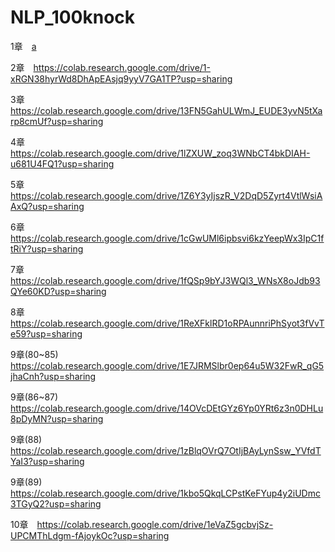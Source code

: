 # NLP_100knock

1章　[a](https://colab.research.google.com/drive/13syAfvoY-KXB4yALtVPcPoFeXO-pUuHt?usp=sharing)

2章　https://colab.research.google.com/drive/1-xRGN38hyrWd8DhApEAsjq9yyV7GA1TP?usp=sharing

3章　https://colab.research.google.com/drive/13FN5GahULWmJ_EUDE3yvN5tXarp8cmUf?usp=sharing

4章　https://colab.research.google.com/drive/1lZXUW_zoq3WNbCT4bkDIAH-u681U4FQ1?usp=sharing

5章　https://colab.research.google.com/drive/1Z6Y3yIjszR_V2DqD5Zyrt4VtlWsiAAxQ?usp=sharing

6章　https://colab.research.google.com/drive/1cGwUMl6ipbsvi6kzYeepWx3IpC1ftRiY?usp=sharing

7章　https://colab.research.google.com/drive/1fQSp9bYJ3WQl3_WNsX8oJdb93QYe60KD?usp=sharing

8章　https://colab.research.google.com/drive/1ReXFklRD1oRPAunnriPhSyot3fVvTe59?usp=sharing

9章(80~85)　https://colab.research.google.com/drive/1E7JRMSlbr0ep64u5W32FwR_qG5jhaCnh?usp=sharing

9章(86~87)　https://colab.research.google.com/drive/14OVcDEtGYz6Yp0YRt6z3n0DHLu8pDyMN?usp=sharing

9章(88)　https://colab.research.google.com/drive/1zBlqOVrQ7OtIjBAyLynSsw_YVfdTYaI3?usp=sharing

9章(89)　https://colab.research.google.com/drive/1kbo5QkqLCPstKeFYup4y2iUDmc3TGyQ2?usp=sharing

10章　https://colab.research.google.com/drive/1eVaZ5gcbvjSz-UPCMThLdgm-fAjoykOc?usp=sharing
